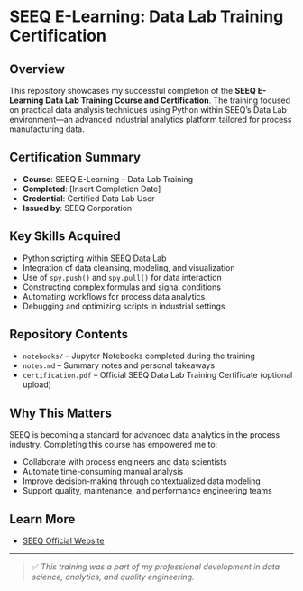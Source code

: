 # SEEQ E-Learning: Data Lab Training Certification

## Overview

This repository showcases my successful completion of the **SEEQ E-Learning Data Lab Training Course and Certification**. The training focused on practical data analysis techniques using Python within SEEQ’s Data Lab environment—an advanced industrial analytics platform tailored for process manufacturing data.

## Certification Summary

- **Course**: SEEQ E-Learning – Data Lab Training  
- **Completed**: [Insert Completion Date]  
- **Credential**: Certified Data Lab User  
- **Issued by**: SEEQ Corporation

## Key Skills Acquired

- Python scripting within SEEQ Data Lab
- Integration of data cleansing, modeling, and visualization
- Use of `spy.push()` and `spy.pull()` for data interaction
- Constructing complex formulas and signal conditions
- Automating workflows for process data analytics
- Debugging and optimizing scripts in industrial settings

## Repository Contents

- `notebooks/` – Jupyter Notebooks completed during the training  
- `notes.md` – Summary notes and personal takeaways  
- `certification.pdf` – Official SEEQ Data Lab Training Certificate (optional upload)  

## Why This Matters

SEEQ is becoming a standard for advanced data analytics in the process industry. Completing this course has empowered me to:

- Collaborate with process engineers and data scientists
- Automate time-consuming manual analysis
- Improve decision-making through contextualized data modeling
- Support quality, maintenance, and performance engineering teams

## Learn More

- [SEEQ Official Website](https://www.seeq.com/)

---

> ✅ *This training was a part of my professional development in data science, analytics, and quality engineering.*  
